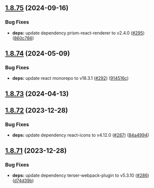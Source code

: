 ## [1.8.75](https://github.com/dds/bosabosa.org/compare/v1.8.74...v1.8.75) (2024-09-16)


### Bug Fixes

* **deps:** update dependency prism-react-renderer to v2.4.0 ([#295](https://github.com/dds/bosabosa.org/issues/295)) ([860c786](https://github.com/dds/bosabosa.org/commit/860c7862427deec1d7e80fe03d78d51aa80bc577))



## [1.8.74](https://github.com/dds/bosabosa.org/compare/v1.8.73...v1.8.74) (2024-05-09)


### Bug Fixes

* **deps:** update react monorepo to v18.3.1 ([#292](https://github.com/dds/bosabosa.org/issues/292)) ([914516c](https://github.com/dds/bosabosa.org/commit/914516ce98d538292dc8345a1b714baf98fa9262))



## [1.8.73](https://github.com/dds/bosabosa.org/compare/v1.8.72...v1.8.73) (2024-04-13)



## [1.8.72](https://github.com/dds/bosabosa.org/compare/v1.8.71...v1.8.72) (2023-12-28)


### Bug Fixes

* **deps:** update dependency react-icons to v4.12.0 ([#287](https://github.com/dds/bosabosa.org/issues/287)) ([84a4994](https://github.com/dds/bosabosa.org/commit/84a49940b3fbb28e16e2eacf074792f896720c09))



## [1.8.71](https://github.com/dds/bosabosa.org/compare/v1.8.70...v1.8.71) (2023-12-28)


### Bug Fixes

* **deps:** update dependency terser-webpack-plugin to v5.3.10 ([#286](https://github.com/dds/bosabosa.org/issues/286)) ([d74d39b](https://github.com/dds/bosabosa.org/commit/d74d39b2e5e44ea602a2c93f8bbc3acf09fba0d6))



